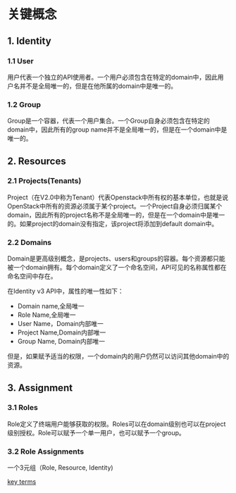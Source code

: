 # 关键概念

## 1. Identity
### 1.1 User

用户代表一个独立的API使用者。一个用户必须包含在特定的domain中，因此用户名并不是全局唯一的，但是在他所属的domain中是唯一的。

### 1.2 Group

Group是一个容器，代表一个用户集合。一个Group自身必须包含在特定的domain中，因此所有的group name并不是全局唯一的，但是在一个domain中是唯一的。


## 2. Resources

### 2.1 Projects(Tenants)

Project（在V2.0中称为Tenant）代表Openstack中所有权的基本单位，也就是说OpenStack中所有的资源必须属于某个project。一个Project自身必须归属某个domain，因此所有的project名称不是全局唯一的，但是在一个domain中是唯一的。如果project的domain没有指定，该project将添加到default domain中。

### 2.2 Domains

Domain是更高级别概念，是projects、users和groups的容器。每个资源都只能被一个domain拥有。每个domain定义了一个命名空间，API可见的名称属性都在命名空间中存在。

在Identity v3 API中，属性的唯一性如下：
* Domain name,全局唯一
* Role Name,全局唯一
* User Name，Domain内部唯一
* Project Name,Domain内部唯一
* Group Name, Domain内部唯一

但是，如果赋予适当的权限，一个domain内的用户仍然可以访问其他domain中的资源。

## 3. Assignment

### 3.1 Roles

Role定义了终端用户能够获取的权限。Roles可以在domain级别也可以在project级别授权。Role可以赋予一个单一用户，也可以赋予一个group。

### 3.2 Role Assignments

一个3元组（Role, Resource, Identity)

[key terms](http://docs.openstack.org/developer/keystone/key_terms.html)
